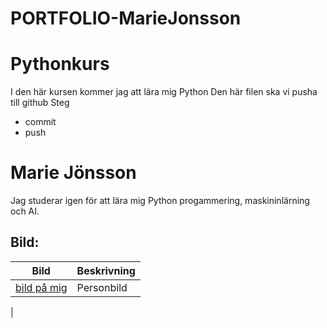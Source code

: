 # PORTFOLIO-MarieJonsson

# Pythonkurs
I den här kursen kommer jag att lära mig Python
Den här filen ska vi pusha till github
Steg
 - commit
 - push
 # Marie Jönsson
 Jag studerar igen för att lära mig Python progammering, maskininlärning och AI. 

## Bild:
| Bild                   | Beskrivning
|------------------------| ----------------------------|
|[bild på mig](C:\\Users\\trull\\Dokument\\selfie_github.jpg)           | Personbild
| 
